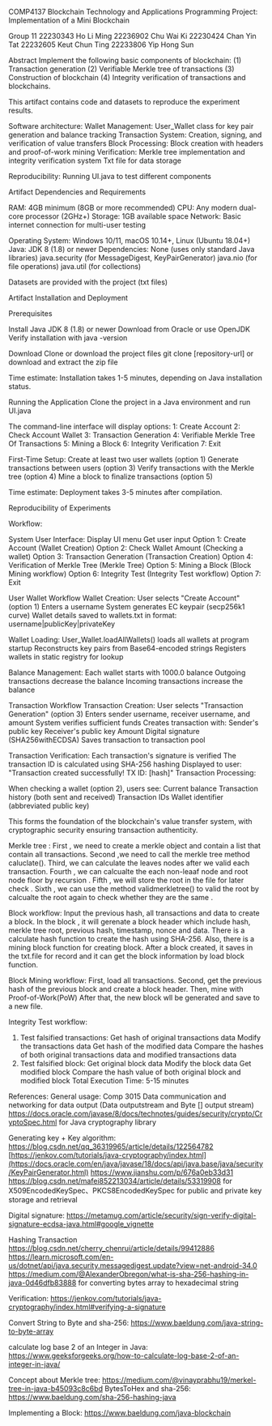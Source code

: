 COMP4137 Blockchain Technology and Applications Programming Project: Implementation of a Mini Blockchain

Group 11
22230343 Ho Li Ming
22236902 Chu Wai Ki
22230424 Chan Yin Tat
22232605 Keut Chun Ting
22233806 Yip Hong Sun

Abstract
Implement the following basic components of blockchain: 
(1) Transaction generation 
(2) Verifiable Merkle tree of transactions 
(3) Construction of blockchain 
(4) Integrity verification of transactions and blockchains.

This artifact contains code and datasets to reproduce the experiment results.

Software architecture:
Wallet Management: User_Wallet class for key pair generation and balance tracking
Transaction System: Creation, signing, and verification of value transfers
Block Processing: Block creation with headers and proof-of-work mining
Verification: Merkle tree implementation and integrity verification system
Txt file for data storage 

Reproducibility:
Running UI.java to test different components

Artifact Dependencies and Requirements

RAM: 4GB minimum (8GB or more recommended)
CPU: Any modern dual-core processor (2GHz+)
Storage: 1GB available space
Network: Basic internet connection for multi-user testing

Operating System: Windows 10/11, macOS 10.14+, Linux (Ubuntu 18.04+)
Java: JDK 8 (1.8) or newer
Dependencies: None (uses only standard Java libraries)
java.security (for MessageDigest, KeyPairGenerator)
java.nio (for file operations)
java.util (for collections)

Datasets are provided with the project (txt files)

Artifact Installation and Deployment 

Prerequisites

Install Java JDK 8 (1.8) or newer
Download from Oracle or use OpenJDK
Verify installation with java -version

Download
Clone or download the project files
git clone [repository-url] or download and extract the zip file

Time estimate: Installation takes 1-5 minutes, depending on Java installation status.

Running the Application
Clone the project in a Java environment and run UI.java 

The command-line interface will display options:
1: Create Account
2: Check Account Wallet
3: Transaction Generation
4: Verifiable Merkle Tree Of Transactions
5: Mining a Block
6: Integrity Verification
7: Exit

First-Time Setup:
Create at least two user wallets (option 1)
Generate transactions between users (option 3)
Verify transactions with the Merkle tree (option 4)
Mine a block to finalize transactions (option 5)

Time estimate: Deployment takes 3-5 minutes after compilation.

Reproducibility of Experiments

Workflow: 

System User Interface:
Display UI menu
Get user input
Option 1: Create Account (Wallet Creation)
Option 2: Check Wallet Amount (Checking a wallet)
Option 3: Transaction Generation (Transaction Creation)
Option 4: Verification of Merkle Tree (Merkle Tree)
Option 5: Mining a Block (Block Mining workflow)
Option 6: Integrity Test (Integrity Test workflow)
Option 7: Exit

User Wallet Workflow
Wallet Creation:
User selects "Create Account" (option 1)
Enters a username
System generates EC keypair (secp256k1 curve)
Wallet details saved to wallets.txt in format: username|publicKey|privateKey

Wallet Loading:
User_Wallet.loadAllWallets() loads all wallets at program startup
Reconstructs key pairs from Base64-encoded strings
Registers wallets in static registry for lookup

Balance Management:
Each wallet starts with 1000.0 balance
Outgoing transactions decrease the balance
Incoming transactions increase the balance

Transaction Workflow
Transaction Creation:
User selects "Transaction Generation" (option 3)
Enters sender username, receiver username, and amount
System verifies sufficient funds
Creates transaction with:
Sender's public key
Receiver's public key
Amount
Digital signature (SHA256withECDSA)
Saves transaction to transaction pool

Transaction Verification:
Each transaction's signature is verified
The transaction ID is calculated using SHA-256 hashing
Displayed to user: "Transaction created successfully! TX ID: [hash]"
Transaction Processing:

When checking a wallet (option 2), users see:
Current balance
Transaction history (both sent and received)
Transaction IDs
Wallet identifier (abbreviated public key)

This forms the foundation of the blockchain's value transfer system, with cryptographic security ensuring transaction authenticity.

Merkle tree :
First , we need to create a merkle object  and contain a list that contain all transactions.
Second ,we need to call the merkle tree method caluclate().
Third, we can calculate the leaves nodes after we valid each transaction.
Fourth , we can calcualte the each non-leaaf node and root node floor by recursion .
Fifth , we will store the root in the file for later check .
Sixth , we can use the method  validmerkletree() to valid the root by calcualte the root again to check whether they are the same .

Block workflow:
Input the previous hash, all transactions and data to create a block. In the block , it will gerenate a block header which include
hash, merkle tree root, previous hash, timestamp, nonce and data. There is a calculate hash function to create the hash using SHA-256. 
Also, there is a mining block function for creating block.
After a block created, it saves in the txt.file for record and it can get the block information by load block function. 

Block Mining workflow:
First, load all transactions.
Second, get the previous hash of the previous block and create a block header.
Then, mine with Proof-of-Work(PoW)
After that, the new block wll be generated and save to a new file.

Integrity Test workflow:
1. Test falsified transactions:
   Get hash of original transactions data
   Modify the transactions data
   Get hash of the modified data
   Compare the hashes of both original transactions data and modified transactions data
2. Test falsified block:
   Get original block data
   Modify the block data
   Get modified block
   Compare the hash value of both original block and modified block
Total Execution Time: 5-15 minutes


References:
General usage:
Comp 3015 Data communication and networking for data output (Data outputstream and Byte [] output stream)
https://docs.oracle.com/javase/8/docs/technotes/guides/security/crypto/CryptoSpec.html for Java cryptography library

Generating key + Key algorithm: 
https://blog.csdn.net/qq_36319965/article/details/122564782
[https://jenkov.com/tutorials/java-cryptography/index.html](https://docs.oracle.com/en/java/javase/18/docs/api/java.base/java/security/KeyPairGenerator.html)
https://www.jianshu.com/p/676a0eb33d31
https://blog.csdn.net/mafei852213034/article/details/53319908 for X509EncodedKeySpec、PKCS8EncodedKeySpec for public and private key storage and retrieval

Digital signature:
https://metamug.com/article/security/sign-verify-digital-signature-ecdsa-java.html#google_vignette

Hashing Transaction 
https://blog.csdn.net/cherry_chenrui/article/details/99412886
https://learn.microsoft.com/en-us/dotnet/api/java.security.messagedigest.update?view=net-android-34.0
https://medium.com/@AlexanderObregon/what-is-sha-256-hashing-in-java-0d46dfb83888 for converting bytes array to hexadecimal string 

Verification:
https://jenkov.com/tutorials/java-cryptography/index.html#verifying-a-signature

Convert String to Byte and sha-256:
https://www.baeldung.com/java-string-to-byte-array

calculate log base 2 of an Integer in Java:
https://www.geeksforgeeks.org/how-to-calculate-log-base-2-of-an-integer-in-java/

Concept about Merkle tree:
https://medium.com/@vinayprabhu19/merkel-tree-in-java-b45093c8c6bd
BytesToHex and sha-256:
https://www.baeldung.com/sha-256-hashing-java

Implementing a Block:
https://www.baeldung.com/java-blockchain

